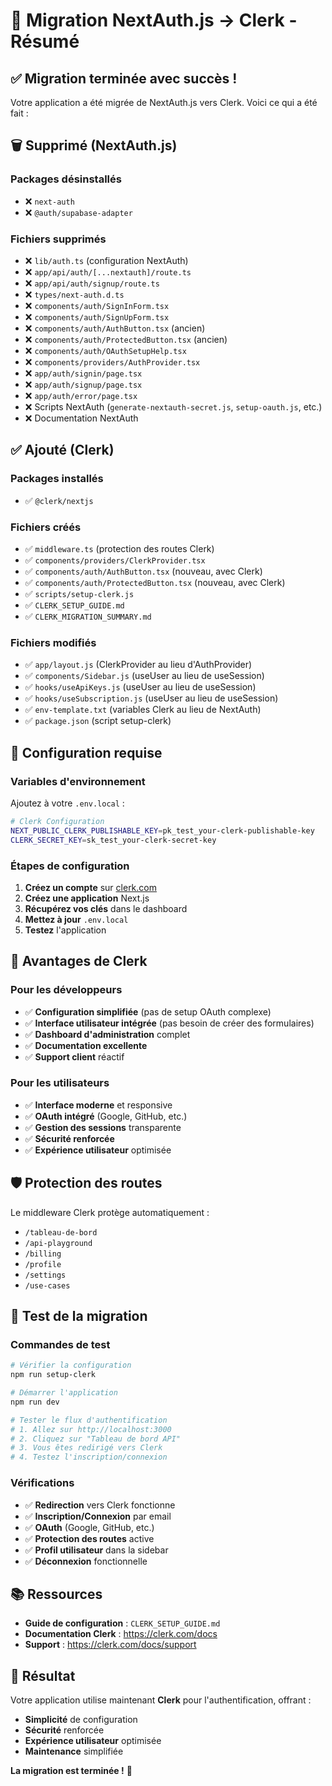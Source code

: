 # 🔄 Migration NextAuth.js → Clerk - Résumé

## ✅ **Migration terminée avec succès !**

Votre application a été migrée de NextAuth.js vers Clerk. Voici ce qui a été fait :

## 🗑️ **Supprimé (NextAuth.js)**

### **Packages désinstallés**
- ❌ `next-auth`
- ❌ `@auth/supabase-adapter`

### **Fichiers supprimés**
- ❌ `lib/auth.ts` (configuration NextAuth)
- ❌ `app/api/auth/[...nextauth]/route.ts`
- ❌ `app/api/auth/signup/route.ts`
- ❌ `types/next-auth.d.ts`
- ❌ `components/auth/SignInForm.tsx`
- ❌ `components/auth/SignUpForm.tsx`
- ❌ `components/auth/AuthButton.tsx` (ancien)
- ❌ `components/auth/ProtectedButton.tsx` (ancien)
- ❌ `components/auth/OAuthSetupHelp.tsx`
- ❌ `components/providers/AuthProvider.tsx`
- ❌ `app/auth/signin/page.tsx`
- ❌ `app/auth/signup/page.tsx`
- ❌ `app/auth/error/page.tsx`
- ❌ Scripts NextAuth (`generate-nextauth-secret.js`, `setup-oauth.js`, etc.)
- ❌ Documentation NextAuth

## ✅ **Ajouté (Clerk)**

### **Packages installés**
- ✅ `@clerk/nextjs`

### **Fichiers créés**
- ✅ `middleware.ts` (protection des routes Clerk)
- ✅ `components/providers/ClerkProvider.tsx`
- ✅ `components/auth/AuthButton.tsx` (nouveau, avec Clerk)
- ✅ `components/auth/ProtectedButton.tsx` (nouveau, avec Clerk)
- ✅ `scripts/setup-clerk.js`
- ✅ `CLERK_SETUP_GUIDE.md`
- ✅ `CLERK_MIGRATION_SUMMARY.md`

### **Fichiers modifiés**
- ✅ `app/layout.js` (ClerkProvider au lieu d'AuthProvider)
- ✅ `components/Sidebar.js` (useUser au lieu de useSession)
- ✅ `hooks/useApiKeys.js` (useUser au lieu de useSession)
- ✅ `hooks/useSubscription.js` (useUser au lieu de useSession)
- ✅ `env-template.txt` (variables Clerk au lieu de NextAuth)
- ✅ `package.json` (script setup-clerk)

## 🔧 **Configuration requise**

### **Variables d'environnement**
Ajoutez à votre `.env.local` :
```bash
# Clerk Configuration
NEXT_PUBLIC_CLERK_PUBLISHABLE_KEY=pk_test_your-clerk-publishable-key
CLERK_SECRET_KEY=sk_test_your-clerk-secret-key
```

### **Étapes de configuration**
1. **Créez un compte** sur [clerk.com](https://clerk.com)
2. **Créez une application** Next.js
3. **Récupérez vos clés** dans le dashboard
4. **Mettez à jour** `.env.local`
5. **Testez** l'application

## 🎯 **Avantages de Clerk**

### **Pour les développeurs**
- ✅ **Configuration simplifiée** (pas de setup OAuth complexe)
- ✅ **Interface utilisateur intégrée** (pas besoin de créer des formulaires)
- ✅ **Dashboard d'administration** complet
- ✅ **Documentation excellente**
- ✅ **Support client** réactif

### **Pour les utilisateurs**
- ✅ **Interface moderne** et responsive
- ✅ **OAuth intégré** (Google, GitHub, etc.)
- ✅ **Gestion des sessions** transparente
- ✅ **Sécurité renforcée**
- ✅ **Expérience utilisateur** optimisée

## 🛡️ **Protection des routes**

Le middleware Clerk protège automatiquement :
- `/tableau-de-bord`
- `/api-playground`
- `/billing`
- `/profile`
- `/settings`
- `/use-cases`

## 🧪 **Test de la migration**

### **Commandes de test**
```bash
# Vérifier la configuration
npm run setup-clerk

# Démarrer l'application
npm run dev

# Tester le flux d'authentification
# 1. Allez sur http://localhost:3000
# 2. Cliquez sur "Tableau de bord API"
# 3. Vous êtes redirigé vers Clerk
# 4. Testez l'inscription/connexion
```

### **Vérifications**
- ✅ **Redirection** vers Clerk fonctionne
- ✅ **Inscription/Connexion** par email
- ✅ **OAuth** (Google, GitHub, etc.)
- ✅ **Protection des routes** active
- ✅ **Profil utilisateur** dans la sidebar
- ✅ **Déconnexion** fonctionnelle

## 📚 **Ressources**

- **Guide de configuration** : `CLERK_SETUP_GUIDE.md`
- **Documentation Clerk** : https://clerk.com/docs
- **Support** : https://clerk.com/docs/support

## 🎉 **Résultat**

Votre application utilise maintenant **Clerk** pour l'authentification, offrant :
- **Simplicité** de configuration
- **Sécurité** renforcée
- **Expérience utilisateur** optimisée
- **Maintenance** simplifiée

**La migration est terminée !** 🚀

